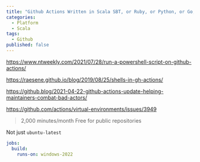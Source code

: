 ```yaml
---
title: "Github Actions Written in Scala SBT, or Ruby, or Python, or Go, or .Net, or..."
categories:
  - Platform
  - Scala
tags:
  - Github
published: false
---
```


https://www.ntweekly.com/2021/07/28/run-a-powershell-script-on-github-actions/

https://raesene.github.io/blog/2019/08/25/shells-in-gh-actions/

https://github.blog/2021-04-22-github-actions-update-helping-maintainers-combat-bad-actors/

https://github.com/actions/virtual-environments/issues/3949

>2,000 minutes/month
>Free for public repositories



Not just `ubuntu-latest`
```yaml
jobs:
  build:
    runs-on: windows-2022
```